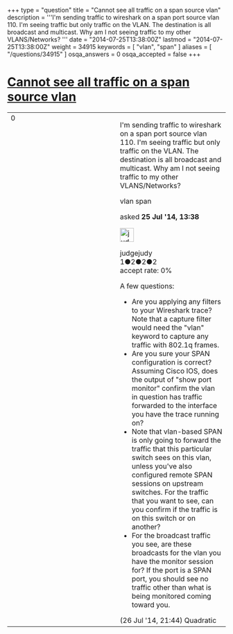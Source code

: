 +++
type = "question"
title = "Cannot see all traffic on a span source vlan"
description = '''I&#x27;m sending traffic to wireshark on a span port source vlan 110. I&#x27;m seeing traffic but only traffic on the VLAN. The destination is all broadcast and multicast. Why am I not seeing traffic to my other VLANS/Networks? '''
date = "2014-07-25T13:38:00Z"
lastmod = "2014-07-25T13:38:00Z"
weight = 34915
keywords = [ "vlan", "span" ]
aliases = [ "/questions/34915" ]
osqa_answers = 0
osqa_accepted = false
+++

<div class="headNormal">

# [Cannot see all traffic on a span source vlan](/questions/34915/cannot-see-all-traffic-on-a-span-source-vlan)

</div>

<div id="main-body">

<div id="askform">

<table id="question-table" style="width:100%;"><colgroup><col style="width: 50%" /><col style="width: 50%" /></colgroup><tbody><tr class="odd"><td style="width: 30px; vertical-align: top"><div class="vote-buttons"><div id="post-34915-score" class="post-score" title="current number of votes">0</div><div id="favorite-count" class="favorite-count"></div></div></td><td><div id="item-right"><div class="question-body"><p>I'm sending traffic to wireshark on a span port source vlan 110. I'm seeing traffic but only traffic on the VLAN. The destination is all broadcast and multicast. Why am I not seeing traffic to my other VLANS/Networks?</p></div><div id="question-tags" class="tags-container tags">vlan span</div><div id="question-controls" class="post-controls"></div><div class="post-update-info-container"><div class="post-update-info post-update-info-user"><p>asked <strong>25 Jul '14, 13:38</strong></p><img src="https://secure.gravatar.com/avatar/8f27ed3d96846021d5c0498b6102bf64?s=32&amp;d=identicon&amp;r=g" class="gravatar" width="32" height="32" alt="judgejudy&#39;s gravatar image" /><p>judgejudy<br />
<span class="score" title="1 reputation points">1</span><span title="2 badges"><span class="badge1">●</span><span class="badgecount">2</span></span><span title="2 badges"><span class="silver">●</span><span class="badgecount">2</span></span><span title="2 badges"><span class="bronze">●</span><span class="badgecount">2</span></span><br />
<span class="accept_rate" title="Rate of the user&#39;s accepted answers">accept rate:</span> <span title="judgejudy has no accepted answers">0%</span></p></div></div><div id="comments-container-34915" class="comments-container"><span id="34927"></span><div id="comment-34927" class="comment"><div id="post-34927-score" class="comment-score"></div><div class="comment-text"><p>A few questions:</p><ul><li>Are you applying any filters to your Wireshark trace? Note that a capture filter would need the "vlan" keyword to capture any traffic with 802.1q frames.</li><li>Are you sure your SPAN configuration is correct? Assuming Cisco IOS, does the output of "show port monitor" confirm the vlan in question has traffic forwarded to the interface you have the trace running on?</li><li>Note that vlan-based SPAN is only going to forward the traffic that this particular switch sees on this vlan, unless you've also configured remote SPAN sessions on upstream switches. For the traffic that you want to see, can you confirm if the traffic is on this switch or on another?</li><li>For the broadcast traffic you see, are these broadcasts for the vlan you have the monitor session for? If the port is a SPAN port, you should see no traffic other than what is being monitored coming toward you.</li></ul></div><div id="comment-34927-info" class="comment-info"><span class="comment-age">(26 Jul '14, 21:44)</span> Quadratic</div></div></div><div id="comment-tools-34915" class="comment-tools"></div><div class="clear"></div><div id="comment-34915-form-container" class="comment-form-container"></div><div class="clear"></div></div></td></tr></tbody></table>

</div>

</div>

